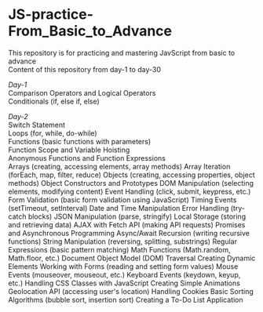 # JS-practice-From_Basic_to_Advance
This repository is for practicing and mastering JavScript from basic to advance  
Content of this repository from day-1 to day-30

_Day-1_<br>
Comparison Operators and Logical Operators<br>
Conditionals (if, else if, else)<br>

_Day-2_<br>
Switch Statement<br>
Loops (for, while, do-while)<br>
Functions (basic functions with parameters)<br>
Function Scope and Variable Hoisting<br>
Anonymous Functions and Function Expressions<br>
Arrays (creating, accessing elements, array methods)
Array Iteration (forEach, map, filter, reduce)
Objects (creating, accessing properties, object methods)
Object Constructors and Prototypes
DOM Manipulation (selecting elements, modifying content)
Event Handling (click, submit, keypress, etc.)
Form Validation (basic form validation using JavaScript)
Timing Events (setTimeout, setInterval)
Date and Time Manipulation
Error Handling (try-catch blocks)
JSON Manipulation (parse, stringify)
Local Storage (storing and retrieving data)
AJAX with Fetch API (making API requests)
Promises and Asynchronous Programming
Async/Await
Recursion (writing recursive functions)
String Manipulation (reversing, splitting, substrings)
Regular Expressions (basic pattern matching)
Math Functions (Math.random, Math.floor, etc.)
Document Object Model (DOM) Traversal
Creating Dynamic Elements
Working with Forms (reading and setting form values)
Mouse Events (mouseover, mouseout, etc.)
Keyboard Events (keydown, keyup, etc.)
Handling CSS Classes with JavaScript
Creating Simple Animations
Geolocation API (accessing user's location)
Handling Cookies
Basic Sorting Algorithms (bubble sort, insertion sort)
Creating a To-Do List Application
